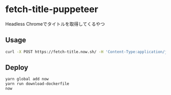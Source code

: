 # fetch-title-puppeteer
Headless Chromeでタイトルを取得してくるやつ

## Usage
```sh
curl -X POST https://fetch-title.now.sh/ -H 'Content-Type:application/json' -d '{url: https://example.com/}'
```

## Deploy
```sh
yarn global add now
yarn run download-dockerfile
now
```
